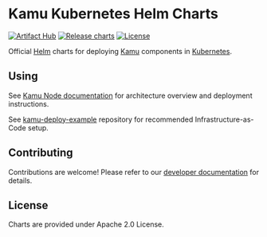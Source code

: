 # Kamu Kubernetes Helm Charts
[![Artifact Hub](https://img.shields.io/endpoint?url=https://artifacthub.io/badge/repository/kamu)](https://artifacthub.io/packages/search?repo=kamu)
[![Release charts](https://github.com/kamu-data/helm-charts/actions/workflows/release.yml/badge.svg)](https://github.com/kamu-data/helm-charts/actions/workflows/release.yml)
[![License](https://img.shields.io/badge/License-Apache%202.0-blue.svg)](https://opensource.org/licenses/Apache-2.0)

Official [Helm](https://helm.sh) charts for deploying [Kamu](https://kamu.dev) components in [Kubernetes](https://kubernetes.io).

## Using
See [Kamu Node documentation](https://docs.kamu.dev/node/) for architecture overview and deployment instructions.

See [kamu-deploy-example](https://github.com/kamu-data/kamu-deploy-example) repository for recommended Infrastructure-as-Code setup.


## Contributing
Contributions are welcome! Please refer to our [developer documentation](https://github.com/kamu-data/helm-charts/blob/master/DEVELOPERS.md) for details.


## License
Charts are provided under Apache 2.0 License.
